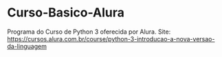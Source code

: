 # Curso-Basico-Alura
Programa do Curso de Python  3 oferecida por Alura. Site: https://cursos.alura.com.br/course/python-3-introducao-a-nova-versao-da-linguagem
